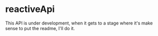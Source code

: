 # reactiveApi

This API is under development, when it gets to a stage where it's make sense to put the readme, I'll do it.
